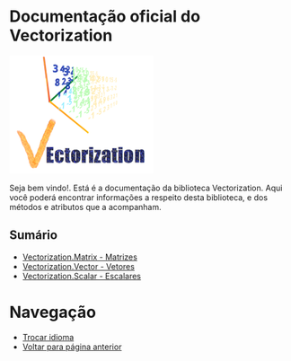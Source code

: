# Documentação oficial do Vectorization
![Logo do projeto](https://github.com/WilliamJardim/Vectorization/blob/main/imagens/logo256x256.png)

Seja bem vindo!. Está é a documentação da biblioteca Vectorization.
Aqui você poderá encontrar informações a respeito desta biblioteca, e dos métodos e atributos que a acompanham.

## Sumário
- [Vectorization.Matrix - Matrizes](Matrix/page.md)
- [Vectorization.Vector - Vetores](Vector/page.md)
- [Vectorization.Scalar - Escalares](Scalar/page.md)

# Navegação
* [Trocar idioma](../docs-main.md)
* [Voltar para página anterior](../docs-main.md)